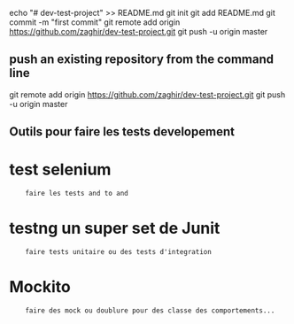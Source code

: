 echo "# dev-test-project" >> README.md
git init
git add README.md
git commit -m "first commit"
git remote add origin https://github.com/zaghir/dev-test-project.git
git push -u origin master

## push an existing repository from the command line

git remote add origin https://github.com/zaghir/dev-test-project.git
git push -u origin master

## Outils pour faire les tests developement

# test selenium
		faire les tests and to and
# testng un super set de Junit
		faire tests unitaire ou des tests d'integration
# Mockito
		faire des mock ou doublure pour des classe des comportements...
		